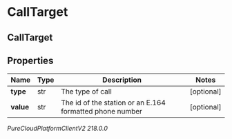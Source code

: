# CallTarget

## CallTarget

## Properties

|Name | Type | Description | Notes|
|------------ | ------------- | ------------- | -------------|
| **type** | str | The type of call | [optional] |
| **value** | str | The id of the station or an E.164 formatted phone number | [optional] |



_PureCloudPlatformClientV2 218.0.0_
